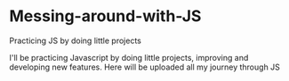 # Messing-around-with-JS
Practicing JS by doing little projects

I'll be practicing Javascript by doing little projects, improving and developing new features.
Here will be uploaded all my journey through JS

